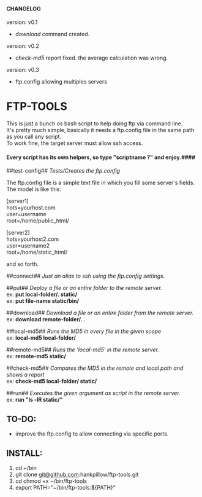 #### CHANGELOG ####
version: v0.1
- *download* command created.

version: v0.2
- *check-md5* report fixed. the average calculation was wrong.

version: v0.3
- ftp.config allowing multiples servers


FTP-TOOLS
=========

This is just a bunch os bash script to help doing ftp via command line.  
It's pretty much simple, basically it needs a ftp.config file in the same path as you call any script.  
To work fine, the target server must allow ssh access.  

#### Every script has its own helpers, so type "scriptname ?" and enjoy.####

##test-config##
*Tests/Creates the ftp.config* 
  
The ftp.config file is a simple text file in which you fill some server's fields.
The model is like this:  

[server1]  
hots=yourhost.com  
user=username  
root=/home/public_html/  
  
[server2]  
hots=yourhost2.com  
user=username2  
root=/home/static_html/ 
 
and so forth.

##connect##
*Just an alias to ssh using the ftp.config settings.*

##put##
*Deploy a file or an entire folder to the remote server.*  
ex: **put local-folder/. static/**  
ex: **put file-name static/bin/**

##download##
*Download a file or an entire folder from the remote server.*  
ex: **download remote-folder/. .**  

##local-md5##
*Runs the MD5 in every file in the given scope*  
ex: **local-md5 local-folder/**

##remote-md5##
*Runs the 'local-md5' in the remote server.*  
ex: **remote-md5 static/**

##check-md5##
*Compares the MD5 in the remote and local path and shows a report*  
ex: **check-md5 local-folder/ static/**

##run##
*Executes the given argument as script in the remote server.*  
ex: **run "ls -lR static/"**

TO-DO:
------
- improve the ftp.config to allow connecting via specific ports.

INSTALL:
------
1. cd ~/bin
2. git clone git@github.com:hankpillow/ftp-tools.git
3. cd chmod +x ~/bin/ftp-tools
4. export PATH="~/bin/ftp-tools:${PATH}"